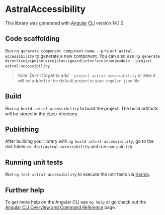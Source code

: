 # AstralAccessibility

This library was generated with [Angular CLI](https://github.com/angular/angular-cli) version 14.1.0.

## Code scaffolding

Run `ng generate component component-name --project astral-accessibility` to generate a new component. You can also use `ng generate directive|pipe|service|class|guard|interface|enum|module --project astral-accessibility`.

> Note: Don't forget to add `--project astral-accessibility` or else it will be added to the default project in your `angular.json` file.

## Build

Run `ng build astral-accessibility` to build the project. The build artifacts will be stored in the `dist/` directory.

## Publishing

After building your library with `ng build astral-accessibility`, go to the dist folder `cd dist/astral-accessibility` and run `npm publish`.

## Running unit tests

Run `ng test astral-accessibility` to execute the unit tests via [Karma](https://karma-runner.github.io).

## Further help

To get more help on the Angular CLI use `ng help` or go check out the [Angular CLI Overview and Command Reference](https://angular.io/cli) page.
